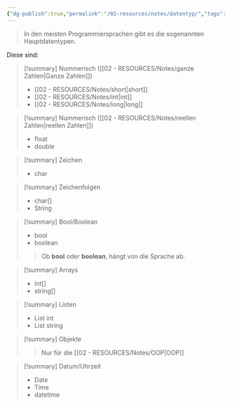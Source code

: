 ```yaml
---
{"dg-publish":true,"permalink":"/02-resources/notes/datentyp/","tags":["code"],"noteIcon":"","updated":"2024-08-25T22:38:44.184+02:00"}
---
```


>In den meisten Programmiersprachen gibt es die sogenannten Hauptdatentypen.

Diese sind:

>[!summary] Nummerisch ([[02 - RESOURCES/Notes/ganze Zahlen\|Ganze Zahlen]])
>- [[02 - RESOURCES/Notes/short\|short]]
>- [[02 - RESOURCES/Notes/int\|int]]
>- [[02 - RESOURCES/Notes/long\|long]]

>[!summary] Nummerisch ([[02 - RESOURCES/Notes/reellen Zahlen\|reellen Zahlen]])
>- float
>- double

>[!summary] Zeichen
>- char


>[!summary] Zeichenfolgen
>- char[]
>- String


>[!summary] Bool/Boolean
>- bool
>- boolean
>> Ob **bool** oder **boolean**, hängt von die Sprache ab. 


>[!summary] Arrays
>- int[]
>- string[]


>[!summary] Listen 
>- List int 
>- List string


>[!summary] Objekte
  >> Nur für die [[02 - RESOURCES/Notes/OOP\|OOP]]
  
>[!summary] Datum/Uhrzeit
>- Date
>- Time
>- datetime